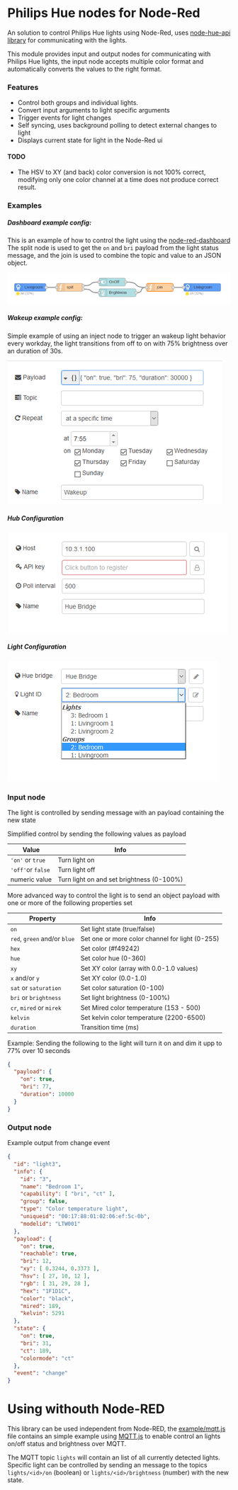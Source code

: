 # Philips Hue nodes for Node-Red
An solution to control Philips Hue lights using Node-Red, uses [node-hue-api library](https://github.com/peter-murray/node-hue-api) for communicating with the lights.

This module provides input and output nodes for communicating with Philips Hue lights, the input node accepts multiple color format and automatically converts the values to the right format. 

### Features
* Control both groups and individual lights.
* Convert input arguments to light specific arguments
* Trigger events for light changes
* Self syncing, uses background polling to detect external changes to light
* Displays current state for light in the Node-Red ui

#### TODO
* The HSV to XY (and back) color conversion is not 100% correct, modifying only one color channel at a time does not produce correct result.

### Examples
##### Dashboard example config:
This is an example of how to control the light using the [node-red-dashboard](https://github.com/node-red/node-red-dashboard)
The split node is used to get the `on` and `bri` payload from the light status message, and the join is used to combine the topic and value to an JSON object.

![UI example](./doc/example_ui.png)

##### Wakeup example config:
Simple example of using an inject node to trigger an wakeup light behavior every workday, the light transitions from off to on with 75% brightness over an duration of 30s.

![Wakeup example](./doc/wakeup.png)

##### Hub Configuration
![Hub config](./doc/config_server.png)

##### Light Configuration
![Light config](./doc/config_light.png)


### Input node
The light is controlled by sending message with an payload containing the new state

Simplified control by sending the following values as payload

| Value | Info |
|---|---|
| `'on'` or `true` | Turn light on |
| `'off'`or `false` | Turn light off |
| numeric value | Turn light on and set brightness (0-100%) |

More advanced way to control the light is to send an object payload with one or more of the following properties set

| Property | Info |
|---|---|
| `on` | Set light state (true/false)|
| `red`, `green` and/or `blue` | Set one or more color channel for light (0-255)|
| `hex` | Set color (#f49242) |
| `hue` | Set color hue (0-360) |
| `xy` | Set XY color (array with 0.0-1.0 values) |
| `x` and/or `y`| Set XY color (0.0-1.0) |
| `sat` or `saturation` | Set color saturation (0-100) | 
| `bri` or `brightness` | Set light brightness (0-100%) |
| `cr`, `mired` or `mirek` | Set Mired color temperature (153 - 500) |
| `kelvin` | Set kelvin color temperature (2200-6500) |
| `duration` | Transition time (ms) |

Example: Sending the following to the light will turn it on and dim it upp to 77% over 10 seconds

```json
{
  "payload": {
    "on": true, 
    "bri": 77,
    "duration": 10000
  }
}
```

### Output node

Example output from change event 
```json
{
  "id": "light3",
  "info": {
    "id": "3",
    "name": "Bedroom 1",
    "capability": [ "bri", "ct" ],
    "group": false,
    "type": "Color temperature light",
    "uniqueid": "00:17:88:01:02:06:ef:5c-0b",
    "modelid": "LTW001"
  },
  "payload": {
    "on": true,
    "reachable": true,
    "bri": 12,
    "xy": [ 0.3244, 0.3373 ],
    "hsv": [ 27, 10, 12 ],
    "rgb": [ 31, 29, 28 ],
    "hex": "1F1D1C",
    "color": "black",
    "mired": 189,
    "kelvin": 5291
  },
  "state": {
    "on": true,
    "bri": 31,
    "ct": 189,
    "colormode": "ct"
  },
  "event": "change"
}
```


# Using withouth Node-RED
This library can be used independent from Node-RED, the [example/mqtt.js](./example/mqtt.js) file contains an simple example using [MQTT.js](https://github.com/mqttjs/MQTT.js) to enable control an lights on/off status and brightness over MQTT.

The MQTT topic `lights` will contain an list of all currently detected lights.
Specific light can be controlled by sending an message to the topics `lights/<id>/on` (boolean) or `lights/<id>/brightness` (number) with the new state.
